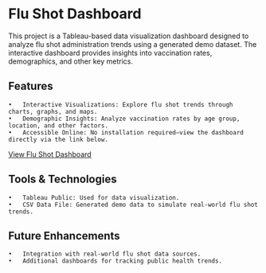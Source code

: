 # Flu Shot Dashboard

This project is a Tableau-based data visualization dashboard designed to analyze flu shot administration trends using a generated demo dataset. The interactive dashboard provides insights into vaccination rates, demographics, and other key metrics.

## Features

	•	Interactive Visualizations: Explore flu shot trends through charts, graphs, and maps.
	•	Demographic Insights: Analyze vaccination rates by age group, location, and other factors.
	•	Accessible Online: No installation required—view the dashboard directly via the link below.

[View Flu Shot Dashboard](https://public.tableau.com/app/profile/patrick.punch/viz/ImmunizationDashboard_17412163506630/Dashboard1?publish=yes)

## Tools & Technologies
	•	Tableau Public: Used for data visualization.
	•	CSV Data File: Generated demo data to simulate real-world flu shot trends.

## Future Enhancements
	•	Integration with real-world flu shot data sources.
	•	Additional dashboards for tracking public health trends.




